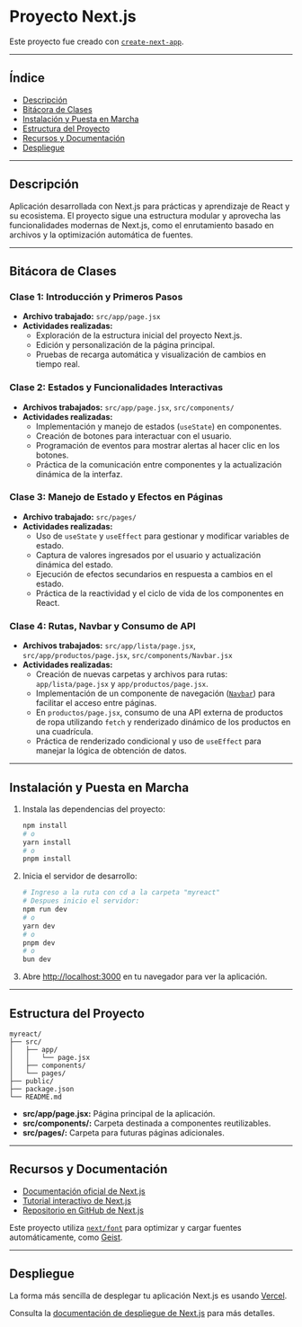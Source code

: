 # Proyecto Next.js

Este proyecto fue creado con [`create-next-app`](https://nextjs.org/docs/app/api-reference/cli/create-next-app).

---

## Índice

- [Descripción](#descripción)
- [Bitácora de Clases](#bitácora-de-clases)
- [Instalación y Puesta en Marcha](#instalación-y-puesta-en-marcha)
- [Estructura del Proyecto](#estructura-del-proyecto)
- [Recursos y Documentación](#recursos-y-documentación)
- [Despliegue](#despliegue)

---

## Descripción

Aplicación desarrollada con Next.js para prácticas y aprendizaje de React y su ecosistema. El proyecto sigue una estructura modular y aprovecha las funcionalidades modernas de Next.js, como el enrutamiento basado en archivos y la optimización automática de fuentes.

---

## Bitácora de Clases

### Clase 1: Introducción y Primeros Pasos

- **Archivo trabajado:** `src/app/page.jsx`
- **Actividades realizadas:**
  - Exploración de la estructura inicial del proyecto Next.js.
  - Edición y personalización de la página principal.
  - Pruebas de recarga automática y visualización de cambios en tiempo real.

### Clase 2: Estados y Funcionalidades Interactivas

- **Archivos trabajados:** `src/app/page.jsx`, `src/components/`
- **Actividades realizadas:**
  - Implementación y manejo de estados (`useState`) en componentes.
  - Creación de botones para interactuar con el usuario.
  - Programación de eventos para mostrar alertas al hacer clic en los botones.
  - Práctica de la comunicación entre componentes y la actualización dinámica de la interfaz.

### Clase 3: Manejo de Estado y Efectos en Páginas

- **Archivo trabajado:** `src/pages/`
- **Actividades realizadas:**
  - Uso de `useState` y `useEffect` para gestionar y modificar variables de estado.
  - Captura de valores ingresados por el usuario y actualización dinámica del estado.
  - Ejecución de efectos secundarios en respuesta a cambios en el estado.
  - Práctica de la reactividad y el ciclo de vida de los componentes en React.

### Clase 4: Rutas, Navbar y Consumo de API

- **Archivos trabajados:** `src/app/lista/page.jsx`, `src/app/productos/page.jsx`, `src/components/Navbar.jsx`
- **Actividades realizadas:**
  - Creación de nuevas carpetas y archivos para rutas: `app/lista/page.jsx` y `app/productos/page.jsx`.
  - Implementación de un componente de navegación ([`Navbar`](src/components/Navbar.jsx)) para facilitar el acceso entre páginas.
  - En `productos/page.jsx`, consumo de una API externa de productos de ropa utilizando `fetch` y renderizado dinámico de los productos en una cuadrícula.
  - Práctica de renderizado condicional y uso de `useEffect` para manejar la lógica de obtención de datos.

---

## Instalación y Puesta en Marcha

1. Instala las dependencias del proyecto:

   ```bash
   npm install
   # o
   yarn install
   # o
   pnpm install
   ```

2. Inicia el servidor de desarrollo:

   ```bash
   # Ingreso a la ruta con cd a la carpeta "myreact"
   # Despues inicio el servidor:
   npm run dev
   # o
   yarn dev
   # o
   pnpm dev
   # o
   bun dev

   ```

3. Abre [http://localhost:3000](http://localhost:3000) en tu navegador para ver la aplicación.

---

## Estructura del Proyecto

```
myreact/
├── src/
│   ├── app/
│   │   └── page.jsx
│   ├── components/
│   └── pages/
├── public/
├── package.json
└── README.md
```

- **src/app/page.jsx:** Página principal de la aplicación.
- **src/components/:** Carpeta destinada a componentes reutilizables.
- **src/pages/:** Carpeta para futuras páginas adicionales.

---

## Recursos y Documentación

- [Documentación oficial de Next.js](https://nextjs.org/docs)
- [Tutorial interactivo de Next.js](https://nextjs.org/learn)
- [Repositorio en GitHub de Next.js](https://github.com/vercel/next.js)

Este proyecto utiliza [`next/font`](https://nextjs.org/docs/app/building-your-application/optimizing/fonts) para optimizar y cargar fuentes automáticamente, como [Geist](https://vercel.com/font).

---

## Despliegue

La forma más sencilla de desplegar tu aplicación Next.js es usando [Vercel](https://vercel.com/new?utm_medium=default-template&filter=next.js&utm_source=create-next-app&utm_campaign=create-next-app-readme).

Consulta la [documentación de despliegue de Next.js](https://nextjs.org/docs/app/building-your-application/deploying) para más detalles.
